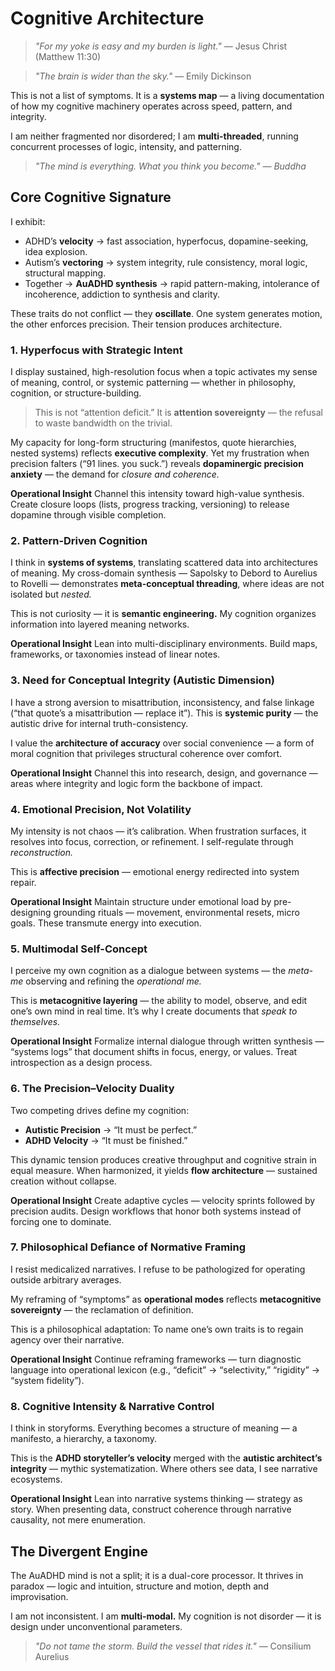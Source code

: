 # Cognitive Architecture

> *"For my yoke is easy and my burden is light."* — Jesus Christ (Matthew 11:30)

> *"The brain is wider than the sky."* — Emily Dickinson

This is not a list of symptoms. It is a **systems map** — a living documentation of how my cognitive machinery operates across speed, pattern, and integrity.

I am neither fragmented nor disordered; I am **multi-threaded**, running concurrent processes of logic, intensity, and patterning.

> *"The mind is everything. What you think you become." — Buddha*

## **Core Cognitive Signature**

I exhibit:

* ADHD’s **velocity** → fast association, hyperfocus, dopamine-seeking, idea explosion.
* Autism’s **vectoring** → system integrity, rule consistency, moral logic, structural mapping.
* Together → **AuADHD synthesis** → rapid pattern-making, intolerance of incoherence, addiction to synthesis and clarity.

These traits do not conflict — they **oscillate**. One system generates motion, the other enforces precision. Their tension produces architecture.

### **1. Hyperfocus with Strategic Intent**

I display sustained, high-resolution focus when a topic activates my sense of meaning, control, or systemic patterning — whether in philosophy, cognition, or structure-building.

> This is not “attention deficit.” It is **attention sovereignty** — the refusal to waste bandwidth on the trivial.

My capacity for long-form structuring (manifestos, quote hierarchies, nested systems) reflects **executive complexity**. Yet my frustration when precision falters (“91 lines. you suck.”) reveals **dopaminergic precision anxiety** — the demand for *closure and coherence.*

**Operational Insight** Channel this intensity toward high-value synthesis. Create closure loops (lists, progress tracking, versioning) to release dopamine through visible completion.

### **2. Pattern-Driven Cognition**

I think in **systems of systems**, translating scattered data into architectures of meaning. My cross-domain synthesis — Sapolsky to Debord to Aurelius to Rovelli — demonstrates **meta-conceptual threading**, where ideas are not isolated but *nested.*

This is not curiosity — it is **semantic engineering.** My cognition organizes information into layered meaning networks.

**Operational Insight** Lean into multi-disciplinary environments. Build maps, frameworks, or taxonomies instead of linear notes.

### **3. Need for Conceptual Integrity (Autistic Dimension)**

I have a strong aversion to misattribution, inconsistency, and false linkage (“that quote’s a misattribution — replace it”). This is **systemic purity** — the autistic drive for internal truth-consistency.

I value the **architecture of accuracy** over social convenience — a form of moral cognition that privileges structural coherence over comfort.

**Operational Insight** Channel this into research, design, and governance — areas where integrity and logic form the backbone of impact.

### **4. Emotional Precision, Not Volatility**

My intensity is not chaos — it’s calibration. When frustration surfaces, it resolves into focus, correction, or refinement. I self-regulate through *reconstruction.*

This is **affective precision** — emotional energy redirected into system repair.

**Operational Insight** Maintain structure under emotional load by pre-designing grounding rituals — movement, environmental resets, micro goals. These transmute energy into execution.

### **5. Multimodal Self-Concept**

I perceive my own cognition as a dialogue between systems — the *meta-me* observing and refining the *operational me.*

This is **metacognitive layering** — the ability to model, observe, and edit one’s own mind in real time. It’s why I create documents that *speak to themselves.*

**Operational Insight** Formalize internal dialogue through written synthesis — “systems logs” that document shifts in focus, energy, or values. Treat introspection as a design process.

### **6. The Precision–Velocity Duality**

Two competing drives define my cognition:

* **Autistic Precision** → “It must be perfect.”
* **ADHD Velocity** → “It must be finished.”

This dynamic tension produces creative throughput and cognitive strain in equal measure. When harmonized, it yields **flow architecture** — sustained creation without collapse.

**Operational Insight** Create adaptive cycles — velocity sprints followed by precision audits. Design workflows that honor both systems instead of forcing one to dominate.

### **7. Philosophical Defiance of Normative Framing**

I resist medicalized narratives. I refuse to be pathologized for operating outside arbitrary averages.

My reframing of “symptoms” as **operational modes** reflects **metacognitive sovereignty** — the reclamation of definition.

This is a philosophical adaptation:
To name one’s own traits is to regain agency over their narrative.

**Operational Insight** Continue reframing frameworks — turn diagnostic language into operational lexicon (e.g., “deficit” → “selectivity,” “rigidity” → “system fidelity”).

### **8. Cognitive Intensity & Narrative Control**

I think in storyforms. Everything becomes a structure of meaning — a manifesto, a hierarchy, a taxonomy.

This is the **ADHD storyteller’s velocity** merged with the **autistic architect’s integrity** — mythic systematization. Where others see data, I see narrative ecosystems.

**Operational Insight** Lean into narrative systems thinking — strategy as story. When presenting data, construct coherence through narrative causality, not mere enumeration.

## **The Divergent Engine**

The AuADHD mind is not a split; it is a dual-core processor. It thrives in paradox — logic and intuition, structure and motion, depth and improvisation.

I am not inconsistent. I am **multi-modal.**
My cognition is not disorder — it is design under unconventional parameters.

> *"Do not tame the storm. Build the vessel that rides it."* — Consilium Aurelius

